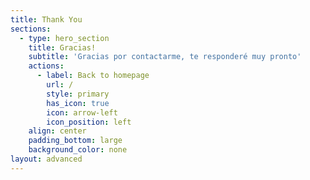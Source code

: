 ```yaml
---
title: Thank You
sections:
  - type: hero_section
    title: Gracias!
    subtitle: 'Gracias por contactarme, te responderé muy pronto'
    actions:
      - label: Back to homepage
        url: /
        style: primary
        has_icon: true
        icon: arrow-left
        icon_position: left
    align: center
    padding_bottom: large
    background_color: none
layout: advanced
---
```

